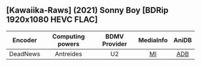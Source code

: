 ## [Kawaiika-Raws] (2021) Sonny Boy [BDRip 1920x1080 HEVC FLAC]

| Encoder  | Computing powers | BDMV Provider | MediaInfo | AniDB |
| :------: | :--------------: | :-----------: | :-------: | :---: |
| DeadNews |    Antreides     |      U2       |   [MI]    | [ADB] |

[adb]: https://anidb.net/anime/16282
[mi]: https://bin.disroot.org/?8a434b8830be39ba#6iqw51W1MY9WaZk2rg9vNsseBKHF2DsztfvhMd1ehzUE
